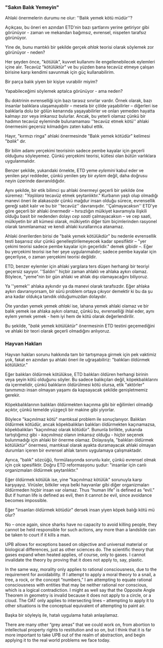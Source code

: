 ### "Sakın Balık Yemeyin"

Ahlaki önermelerin durumu ne olur: ''Balık yemek kötü müdür''?

Açıkçası, bu öneri en azından ETD'nin bazı şartlarını yerine getiriyor gibi görünüyor - zaman ve mekandan bağımsız, evrensel, nispeten tarafsız görünüyor.

Yine de, bunu mantıklı bir şekilde gerçek *ahlak* teorisi olarak söylemek zor görünüyor - neden?

Her şeyden önce, "kötülük", kuvvet kullanımı ile engellenebilecek eylemleri içine alır. Tecavüz "kötülüktür" ve bu yüzden bana tecavüz etmeye çalışan birisine karşı kendimi savunmak için güç kullanabilirim.

Bir parça balık yiyen bir kişiye vurabilir miyim?

Yapabileceğimi söylemek aptalca görünüyor - ama neden?

Bu doktrinin evrenselliği için bazı tarasız sınırlar vardır. Örnek olarak, bazı insanlar balıklara ulaşamayabilir – mesela bir çölde yaşabilirler – diğerleri ise balıklarla dolu bir gölün kenarında yaşayabilirler ve onları yemeden hayatta kalmayı zor veya imkansız bulurlar. Ancak, bu yeterli olamaz çünkü bir hadımın tecavüz eyleminde bulunamaması ''tecavüz etmek kötü'' ahlaki önermesini geçersiz kılmadığını zaten kabul ettik.

Hayır, "kırmızı ringa" ahlaki önermesinde "Balık yemek kötüdür" kelimesi "*balık*" dır.

Bir bilim adamı yerçekimi teorisinin sadece pembe kayalar için geçerli olduğunu söyleyemez. Çünkü yerçekimi teorisi, kütlesi olan *bütün* varlıklara uygulanmalıdır.

Benzer şekilde, yukarıdaki örnekte, ETD yeme *eylemini* kabul eder ve yenilen *şeyi* reddeder, çünkü yenilen şey bir *eylem* değil, daha doğrusu neyin üzerinde davranıldığıdır.

Aynı şekilde, bir etik bilimci şu ahlaki önermeyi geçerli bir şekilde öne süremez: "*Yaşlılara* tecavüz etmek şeytanlıktır." Kurbanın yaşlı olup olmadığı manevi öneri ile alakasızdır çünkü mağdur insan olduğu sürece, evrensellik gereği sabit kalır ve bu bir ''tecavüz'' davranışıdır. ''Çalmayacaksın'' ETD'ye göre geçerli bir ahlaki önermedir – hırsızlığın mülkiyet kavramıyla ilişkili olduğu basit bir nedenden dolayı *cep saati* çalmayacaksın – ve cep saati, mülkiyetin bir alt kümesi olarak, mülkiyetin diğer tüm biçimlerinden rasyonel olarak tanımlanamaz ve kendi ahlaki kurallarınca atanamaz.

Ahlaki önerilerden birisi de "balık yemek kötülükdür" bu nedenle evrensellik testi başarısız olur çünkü genelleştirilemeyecek kadar spesifiktir – "yer çekimi teorisi sadece pembe kayalar için geçerlidir." demek gibidir –. Eğer bu yerçekimi teorisi ise her şeye uygulanmalıdır; sadece pembe kayalar için geçerliyse, o zaman yerçekimi teorisi değildir.

ETD, benzer eylemler için ahlaki yargılara ters düşen herhangi bir teoriyi geçersiz sayıyor. ''Saldırı'' hiçbir zaman ahlaklı ve ahlaka aykırı olamaz. Böylece, "yeme"nin bir gün ahlaki ve ahlak dışı olamayacağını biliyoruz.

Ya ''yemek'' ahlaka aykırıdır ya da manevi olarak tarafsızdır. Eğer ahlaka aykırı davranıyorsam, bir sürü problem ortaya çıkıyor demektir ki bu da şu ana kadar oldukça tanıdık olduğumuzdan dolayıdır.

Öte yandan yemek yemek *ahlaki* ise, lahana yemek ahlaki olamaz ve bir balık yemek ise ahlaka aykırı olamaz, çünkü bu, evrenselliği ihlal eder, aynı eylem yemek yemek - hem iyi hem de kötü olarak değerlendirilir.

Bu şekilde, "*balık* yemek kötülüktür" önermesinin ETD testini geçemediğini ve ahlaki bir teori olarak geçerli olmadığını anlıyoruz.

### Hayvan Hakları

Hayvan hakları sorunu hakkında tam bir tartışmaya girmek için pek vaktimiz yok, fakat en azından şu ahlaki öneri ile uğraşabiliriz: "balıkları öldürmek kötülüktür."

Eğer balıkları öldürmek kötülükse, ETD balıkları öldüren herhangi birinin veya şeyin kötü olduğunu söyler. Bu sadece balıkçıları değil, köpekbalıklarını da içermelidir, çünkü balıkların öldürülmesi kötü olursa, etik "aktörler" tanımımızı insan olmayan yaşamı da kapsayacak şekilde genişletmemiz gerekir.

Köpekbalıklarının balıkları öldürmekten kaçınma gibi bir eğilimleri olmadığı açıktır, çünkü temelde yüzgeçli bir makine gibi yiyorlar.

Böylece "kaçınılmaz kötü" mantıksal problem ile sonuçlanıyor. Balıkları öldürmek kötüdür, ancak köpekbalıkları balıkları öldürmekten kaçınamazsa, köpekbalıkları "kaçınılmaz olarak kötüdür". Bununla birlikte, yukarıda tartıştığımız gibi - *kaçınılmaz* olanın imkansız olduğu - hiçbir seçenek bulunmadığı için ahlaki bir önerme olamaz. Dolayısıyla, "balıkları öldürmek kötülüktür" önermesi, mantıksal olarak ayakta duramayacak ahlaki olmayan durumları içeren bir evrensel ahlak tanımı uygulamaya çalışmaktadır.

Ayrıca, "balık" sözcüğü, formülasyonda sorunlu kalır, çünkü evrensel olmak için çok spesifiktir. Doğru ETD reformasyonu şudur: "insanlar için canlı organizmaları öldürmek şeytanlıktır."

Eğer öldürmek kötülük ise, yine "kaçınılmaz kötülük" sorunuyla karşı karşıyayız. Virüsler, bitkiler veya belki hayvanlar gibi diğer organizmaları öldürmeden hiçbir insan var olamaz. Thus “human life” is defined as “evil.” But if human life is defined as evil, then it cannot *be* evil, since avoidance becomes impossible.

Eğer "insanları öldürmek kötüdür" dersek insan yiyen köpek balığı kötü mü olur?

No – once again, since sharks have no capacity to avoid killing people, they cannot be held responsible for such actions, any more than a landslide can be taken to court if it kills a man.

UPB allows for exceptions based on objective and universal material or biological differences, just as other sciences do. The scientific theory that gases expand when heated applies, of course, only to gases. I cannot invalidate the theory by proving that it does not apply to, say, plastic.

In the same way, morality only applies to rational consciousness, due to the requirement for avoidability. If I attempt to apply a moral theory to a snail, a tree, a rock, or the concept “numbers,” I am attempting to equate rational consciousness with entities that may be neither rational nor conscious, which is a logical contradiction. I might as well say that the Opposite Angle Theorem in geometry is invalid because it does not apply to a circle, or a cloud. The OAT only applies to intersecting lines – attempting to apply it to other situations is the conceptual equivalent of attempting to paint air.

Başka bir söyleyiş ile, hatalı uygulama hatalı anlaşılamaz.

There are many other “grey areas” that we could work on, from abortion to intellectual property rights to restitution and so on, but I think that it is far more important to take UPB out of the realm of abstraction, and begin applying it to the real world problems we face today.